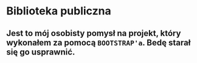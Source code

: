 # Biblioteka publiczna

## Jest to mój osobisty pomysł na projekt, który wykonałem za pomocą `BOOTSTRAP'a`. Bedę starał się go usprawnić.
